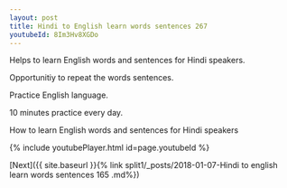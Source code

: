 ```yaml
---
layout: post
title: Hindi to English learn words sentences 267 
youtubeId: 8Im3Hv8XGDo
---
```

 
 
Helps to learn English words and sentences for Hindi speakers.

Opportunitiy to repeat the words sentences. 

Practice English language. 
 
10 minutes practice every day. 
 
How to learn English words and sentences for Hindi speakers 
 
{% include youtubePlayer.html id=page.youtubeId %}
 
 
[Next]({{ site.baseurl }}{% link  split1/_posts/2018-01-07-Hindi to english learn words sentences 165 .md%})
 
